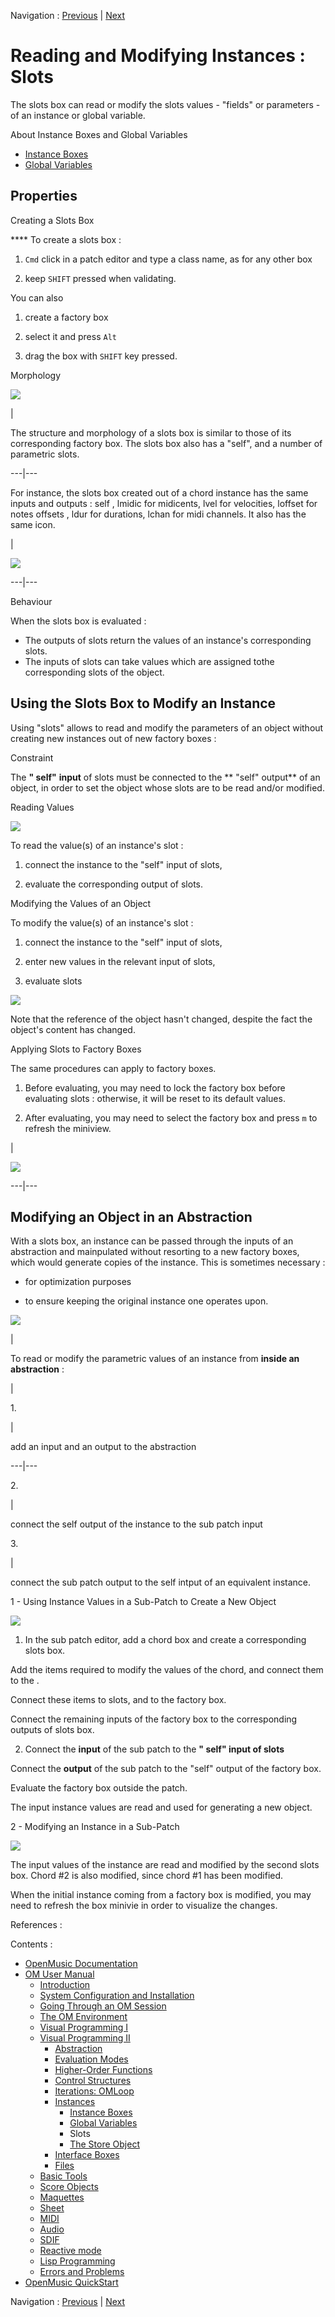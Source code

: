 Navigation : [Previous](GlobalVariables "page précédente\(Global
Variables\)") | [Next](Store "Next\(The Store
Object\)")


# Reading and Modifying Instances : Slots

The slots box can read or modify the slots values - "fields" or parameters -
of an instance or global variable.

About Instance Boxes and Global Variables

  * [Instance Boxes](InstanceBoxes)
  * [Global Variables](GlobalVariables)

## Properties

Creating a Slots Box

**** To create a slots box :

  1. `Cmd` click in a patch editor and type a class name, as for any other box

  2. keep `SHIFT` pressed when validating.

You can also

  1. create a factory box

  2. select it and press `Alt`

  3. drag the box with `SHIFT` key pressed.

Morphology

![](../res/morhposlot.png)

|

The structure and morphology of a slots box is similar to those of its
corresponding factory box. The slots box also has a "self", and a number of
parametric slots.  
  
---|---  
  
For instance, the slots box created out of a chord instance has the same
inputs and outputs :  self ,  lmidic for midicents,  lvel for velocities,
loffset for notes offsets ,  ldur for durations,  lchan for midi channels. It
also has the same icon.

|

![](../res/slots2.png)  
  
---|---  
  
Behaviour

When the slots box is evaluated :

  * The outputs of slots return the values of an instance's corresponding slots. 
  * The inputs of slots can take values which are assigned tothe corresponding slots of the object.

## Using the Slots Box to Modify an Instance

Using "slots" allows to read and modify the parameters of an object without
creating new instances out of new factory boxes :

Constraint

The  **" self"** **input** of slots must be connected to the ** "self"
output** of an object, in order to set the object whose slots are to be read
and/or modified.

Reading Values

![](../res/slots33.png)

To read the value(s) of an instance's slot :

  1. connect the instance to the "self" input of slots, 

  2. evaluate the corresponding output of slots.

Modifying the Values of an Object

To modify the value(s) of an instance's slot :

  1. connect the instance to the "self" input of slots, 

  2. enter new values in the relevant input of slots,

  3. evaluate slots

![](../res/slots34.png)

Note that the reference of the object hasn't changed, despite the fact the
object's content has changed.

Applying Slots to Factory Boxes

The same procedures can apply to factory boxes.

  1. Before evaluating, you may need to lock the factory box before evaluating slots : otherwise, it will be reset to its default values. 

  2. After evaluating, you may need to select the factory box and press `m` to refresh the miniview.

|

![](../res/slots32.png)  
  
---|---  
  
## Modifying an Object in an Abstraction

With a slots box, an instance can be passed through the inputs of an
abstraction and mainpulated without resorting to a new factory boxes, which
would generate copies of the instance. This is sometimes necessary :

  * for optimization purposes

  * to ensure keeping the original instance one operates upon. 

![](../res/instanceconnect.png)

|

To read or modify the parametric values of an instance from **inside an
abstraction** :

|

1\.

|

add an input and an output to the abstraction  
  
---|---  
  
2\.

|

connect the self output of the instance to the sub patch input  
  
3\.

|

connect the sub patch output to the self intput of an equivalent instance.  
  
1 - Using Instance Values in a Sub-Patch to Create a New Object

![](../res/use-slots.png)

  1. In the sub patch editor, add a  chord box and create a corresponding  slots box.

Add the items required to modify the values of the chord, and connect them to
the .

Connect these items to slots, and to the factory box.

Connect the remaining inputs of the factory box to the corresponding outputs
of  slots box.

  2. Connect the **input** of the sub patch to the **" self" input of slots**

Connect the **output** of the sub patch to the "self" output of the factory
box.

Evaluate the factory box outside the patch.

The input instance values are read and used for generating a new object.

2 - Modifying an Instance in a Sub-Patch

![](../res/modif-slots.png)

The input values of the instance are read  and modified by the second  slots
box. Chord #2 is also modified, since chord #1 has been modified.

When the initial instance coming from a factory box is modified, you may need
to refresh the box minivie in order to visualize the changes.

References :

Contents :

  * [OpenMusic Documentation](OM-Documentation)
  * [OM User Manual](OM-User-Manual)
    * [Introduction](00-Contents)
    * [System Configuration and Installation](Installation)
    * [Going Through an OM Session](Goingthrough)
    * [The OM Environment](Environment)
    * [Visual Programming I](BasicVisualProgramming)
    * [Visual Programming II](AdvancedVisualProgramming)
      * [Abstraction](Abstraction)
      * [Evaluation Modes](EvalModes)
      * [Higher-Order Functions](HighOrder)
      * [Control Structures](Control)
      * [Iterations: OMLoop](OMLoop)
      * [Instances](Instances)
        * [Instance Boxes](InstanceBoxes)
        * [Global Variables](GlobalVariables)
        * Slots
        * [The Store Object](Store)
      * [Interface Boxes](InterfaceBoxes)
      * [Files](Files)
    * [Basic Tools](BasicObjects)
    * [Score Objects](ScoreObjects)
    * [Maquettes](Maquettes)
    * [Sheet](Sheet)
    * [MIDI](MIDI)
    * [Audio](Audio)
    * [SDIF](SDIF)
    * [Reactive mode](Reactive)
    * [Lisp Programming](Lisp)
    * [Errors and Problems](errors)
  * [OpenMusic QuickStart](QuickStart-Chapters)

Navigation : [Previous](GlobalVariables "page précédente\(Global
Variables\)") | [Next](Store "Next\(The Store
Object\)")

